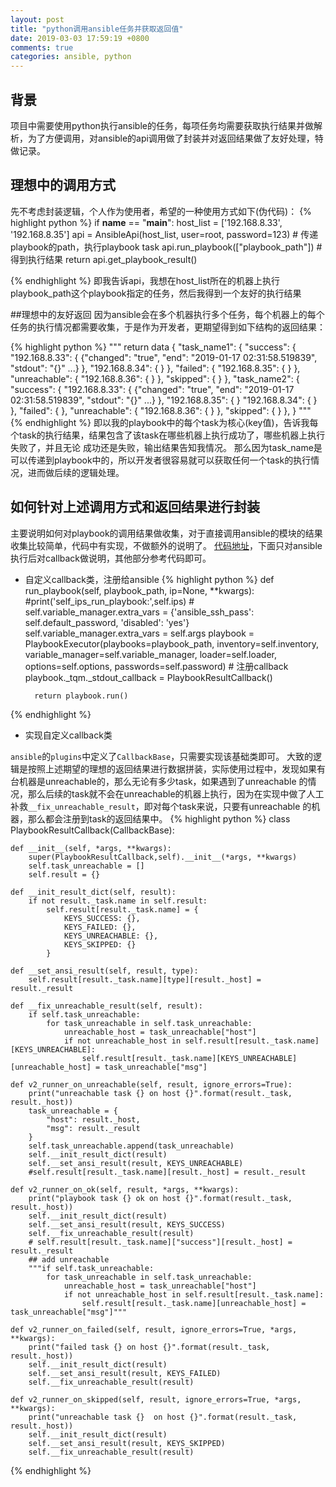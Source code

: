```yaml
---
layout: post
title: "python调用ansible任务并获取返回值"
date: 2019-03-03 17:59:19 +0800
comments: true
categories: ansible, python
---
```


## 背景
项目中需要使用python执行ansible的任务，每项任务均需要获取执行结果并做解析，为了方便调用，对ansible的api调用做了封装并对返回结果做了友好处理，特做记录。
## 理想中的调用方式
先不考虑封装逻辑，个人作为使用者，希望的一种使用方式如下(伪代码)：
{% highlight python %}
if __name__ == "__main__":
    host_list = ['192.168.8.33', '192.168.8.35']
    api = AnsibleApi(host_list, user=root, password=123)
    # 传递playbook的path，执行playbook task
    api.run_playbook(["playbook_path"])
    # 得到执行结果
    return api.get_playbook_result()

{% endhighlight %}
即我告诉api，我想在host_list所在的机器上执行playbook_path这个playbook指定的任务，然后我得到一个友好的执行结果

##理想中的友好返回
因为ansible会在多个机器执行多个任务，每个机器上的每个任务的执行情况都需要收集，于是作为开发者，更期望得到如下结构的返回结果：
<!--more-->
{% highlight python %}
    """
    return data
    {
            "task_name1": {
                "success": {
                    "192.168.8.33": {
                        {"changed": "true", "end": "2019-01-17 02:31:58.519839", "stdout": "{}" ...}
                    },
                    "192.168.8.34": {
                    }
                },
                "failed": {
                    "192.168.8.35": {
                    }
                },
                "unreachable": {
                    "192.168.8.36": {
                    }
                },
                "skipped": {
                }
            },
            "task_name2": {
                "success": {
                    "192.168.8.33": {
                        {"changed": "true", "end": "2019-01-17 02:31:58.519839", "stdout": "{}" ...}
                    },
                    "192.168.8.35": {
                    }
                    "192.168.8.34": {
                    }
                },
                "failed": {
                },
                "unreachable": {
                    "192.168.8.36": {
                    }
                },
                "skipped": {
                }
            },
        }
    """
{% endhighlight %}
即以我的playbook中的每个task为核心(key值)，告诉我每个task的执行结果，结果包含了该task在哪些机器上执行成功了，哪些机器上执行失败了，并且无论
成功还是失败，输出结果告知我情况。
那么因为task_name是可以传递到playbook中的，所以开发者很容易就可以获取任何一个task的执行情况，进而做后续的逻辑处理。

## 如何针对上述调用方式和返回结果进行封装
主要说明如何对playbook的调用结果做收集，对于直接调用ansible的模块的结果收集比较简单，代码中有实现，不做额外的说明了。
[代码地址](https://github.com/liyongxin/case-python/blob/master/ansible/api.py)，下面只对ansible执行后对callback做说明，其他部分参考代码即可。

- 自定义callback类，注册给ansible
{% highlight python %}
    def run_playbook(self, playbook_path, ip=None, **kwargs):
        #print('self_ips_run_playbook:',self.ips)
        # self.variable_manager.extra_vars = {'ansible_ssh_pass': self.default_password, 'disabled': 'yes'}
        self.variable_manager.extra_vars = self.args
        playbook = PlaybookExecutor(playbooks=playbook_path,
                                    inventory=self.inventory,
                                    variable_manager=self.variable_manager,
                                    loader=self.loader,
                                    options=self.options,
                                    passwords=self.password)
        # 注册callback
        playbook._tqm._stdout_callback = PlaybookResultCallback()

        return playbook.run()
{% endhighlight %}

- 实现自定义callback类

`ansible`的`plugins`中定义了`CallbackBase`，只需要实现该基础类即可。
大致的逻辑是按照上述期望的理想的返回结果进行数据拼装，实际使用过程中，发现如果有台机器是unreachable的，那么无论有多少task，如果遇到了unreachable
的情况，那么后续的task就不会在unreachable的机器上执行，因为在实现中做了人工补救`__fix_unreachable_result`，即对每个task来说，只要有unreachable
的机器，那么都会注册到task的返回结果中。
{% highlight python %}
class PlaybookResultCallback(CallbackBase):

    def __init__(self, *args, **kwargs):
        super(PlaybookResultCallback,self).__init__(*args, **kwargs)
        self.task_unreachable = []
        self.result = {}

    def __init_result_dict(self, result):
        if not result._task.name in self.result:
            self.result[result._task.name] = {
                KEYS_SUCCESS: {},
                KEYS_FAILED: {},
                KEYS_UNREACHABLE: {},
                KEYS_SKIPPED: {}
            }

    def __set_ansi_result(self, result, type):
        self.result[result._task.name][type][result._host] = result._result

    def __fix_unreachable_result(self, result):
        if self.task_unreachable:
            for task_unreachable in self.task_unreachable:
                unreachable_host = task_unreachable["host"]
                if not unreachable_host in self.result[result._task.name][KEYS_UNREACHABLE]:
                    self.result[result._task.name][KEYS_UNREACHABLE][unreachable_host] = task_unreachable["msg"]

    def v2_runner_on_unreachable(self, result, ignore_errors=True):
        print("unreachable task {} on host {}".format(result._task, result._host))
        task_unreachable = {
            "host": result._host,
            "msg": result._result
        }
        self.task_unreachable.append(task_unreachable)
        self.__init_result_dict(result)
        self.__set_ansi_result(result, KEYS_UNREACHABLE)
        #self.result[result._task.name][result._host] = result._result

    def v2_runner_on_ok(self, result, *args, **kwargs):
        print("playbook task {} ok on host {}".format(result._task, result._host))
        self.__init_result_dict(result)
        self.__set_ansi_result(result, KEYS_SUCCESS)
        self.__fix_unreachable_result(result)
        # self.result[result._task.name]["success"][result._host] = result._result
        ## add unreachable
        """if self.task_unreachable:
            for task_unreachable in self.task_unreachable:
                unreachable_host = task_unreachable["host"]
                if not unreachable_host in self.result[result._task.name]:
                    self.result[result._task.name][unreachable_host] = task_unreachable["msg"]"""

    def v2_runner_on_failed(self, result, ignore_errors=True, *args, **kwargs):
        print("failed task {} on host {}".format(result._task, result._host))
        self.__init_result_dict(result)
        self.__set_ansi_result(result, KEYS_FAILED)
        self.__fix_unreachable_result(result)

    def v2_runner_on_skipped(self, result, ignore_errors=True, *args, **kwargs):
        print("unreachable task {}  on host {}".format(result._task, result._host))
        self.__init_result_dict(result)
        self.__set_ansi_result(result, KEYS_SKIPPED)
        self.__fix_unreachable_result(result)
{% endhighlight %}